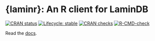 # {laminr}: An R client for LaminDB

<!-- badges: start -->
[![CRAN status](https://www.r-pkg.org/badges/version/laminr)](https://CRAN.R-project.org/package=laminr)
[![Lifecycle: stable](https://img.shields.io/badge/lifecycle-stable-brightgreen.svg)](https://lifecycle.r-lib.org/articles/stages.html#stable)
[![CRAN checks](https://badges.cranchecks.info/summary/laminr.svg)](https://cran.r-project.org/web/checks/check_results_laminr.html)
[![R-CMD-check](https://github.com/laminlabs/laminr/actions/workflows/R-CMD-check.yaml/badge.svg)](https://github.com/laminlabs/laminr/actions/workflows/R-CMD-check.yaml)
<!-- badges: end -->

Read the [docs](https://docs.lamin.ai).
